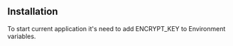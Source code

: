 ## Installation

To start current application it's need to add ENCRYPT_KEY to Environment variables.
